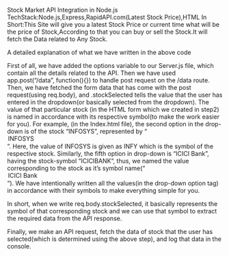 Stock Market API Integration in Node.js
TechStack:Node.js,Express,RapidAPI.com(Latest Stock Price),HTML
In Short:This Site will give you a latest Stock Price or current time what will be the price of Stock,According to that you can buy or sell the Stock.It will fetch the Data related to Any Stock.

A detailed explanation of what we have written in the above code

First of all, we have added the options variable to our Server.js file, which contain all the details related to the API.
Then we have used app.post(“/data”, function(){}) to handle post request on the /data route.
Then, we have fetched the form data that has come with the post request(using req.body), and .stockSelected tells the value that the user has entered in the dropdown(or basically selected from the dropdown).
The value of that particular stock (in the HTML form which we created in step2) is named in accordance with its respective symbol(to make the work easier for you). For example, (in the Index.html file), the second option in the drop-down is of the stock “INFOSYS”, represented by “<option value=”INFY”>INFOSYS</option>”. Here, the value of INFOSYS is given as INFY which is the symbol of the respective stock. Similarly, the fifth option in drop-down is “ICICI Bank”, having the stock-symbol “ICICIBANK“, thus, we named the value corresponding to the stock as it’s symbol name(“<option value=”ICICIBANK”>ICICI Bank</option>“).
We have intentionally written all the values(in the drop-down option tag) in accordance with their symbols to make everything simple for you.

In short, when we write req.body.stockSelected, it basically represents the symbol of that corresponding stock and we can use that symbol to extract the required data from the API response.

Finally, we make an API request, fetch the data of stock that the user has selected(which is determined using the above step), and log that data in the console.
